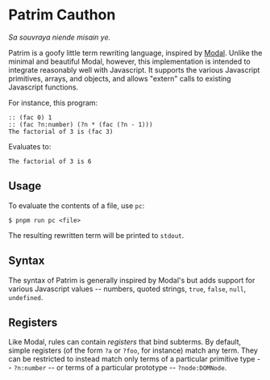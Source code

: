 # Patrim Cauthon

_Sa souvraya niende misain ye._

Patrim is a goofy little term rewriting language, inspired by [Modal](https://wiki.xxiivv.com/site/modal).
Unlike the minimal and beautiful Modal, however, this implementation is intended to integrate
reasonably well with Javascript. It supports the various Javascript primitives, arrays, and
objects, and allows "extern" calls to existing Javascript functions.

For instance, this program:

```
:: (fac 0) 1
:: (fac ?n:number) (?n * (fac (?n - 1)))
The factorial of 3 is (fac 3)
```

Evaluates to:

```
The factorial of 3 is 6
```

## Usage

To evaluate the contents of a file, use `pc`:

```
$ pnpm run pc <file>
```

The resulting rewritten term will be printed to `stdout`.

## Syntax

The syntax of Patrim is generally inspired by Modal's but adds support for various Javascript
values -- numbers, quoted strings, `true`, `false`, `null`, `undefined`.

## Registers

Like Modal, rules can contain _registers_ that bind subterms. By default, simple registers (of the
form `?a` or `?foo`, for instance) match any term. They can be restricted to instead match only
terms of a particular primitive type -- `?n:number` -- or terms of a particular prototype --
`?node:DOMNode`.
